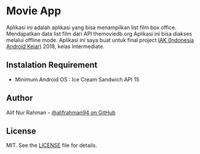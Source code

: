 Movie App
================

Aplikasi ini adalah aplikasi yang bisa menampilkan list film box office.
Mendapatkan data list film dari API themoviedb.org
Aplikasi ini bisa diakses melalui offline mode.
Aplikasi ini saya buat untuk final project [IAK (Indonesia Android Kejar)][1] 2018, kelas Intermediate.


Instalation Requirement
-----------------------
 * Minimum Android OS : Ice Cream Sandwich API 15
 
Author
------
Alif Nur Rahman - [@alifrahman94 on GitHub][2]

License
-------
MIT. See the [LICENSE][3] file for details.

[1]: http://indonesiaandroidkejar.id/
[2]: https://github.com/alifrahman94	
[3]: https://github.com/alifrahman94/blob/master/LICENSE

